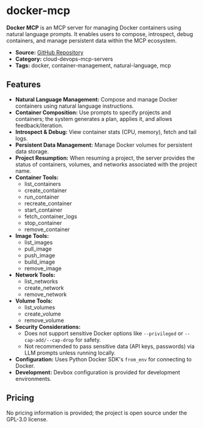 # docker-mcp

**Docker MCP** is an MCP server for managing Docker containers using natural language prompts. It enables users to compose, introspect, debug containers, and manage persistent data within the MCP ecosystem.

- **Source:** [GitHub Repository](https://github.com/ckreiling/mcp-server-docker)
- **Category:** cloud-devops-mcp-servers
- **Tags:** docker, container-management, natural-language, mcp

## Features

- **Natural Language Management:** Compose and manage Docker containers using natural language instructions.
- **Container Composition:** Use prompts to specify projects and containers; the system generates a plan, applies it, and allows feedback/iteration.
- **Introspect & Debug:** View container stats (CPU, memory), fetch and tail logs.
- **Persistent Data Management:** Manage Docker volumes for persistent data storage.
- **Project Resumption:** When resuming a project, the server provides the status of containers, volumes, and networks associated with the project name.
- **Container Tools:**
  - list_containers
  - create_container
  - run_container
  - recreate_container
  - start_container
  - fetch_container_logs
  - stop_container
  - remove_container
- **Image Tools:**
  - list_images
  - pull_image
  - push_image
  - build_image
  - remove_image
- **Network Tools:**
  - list_networks
  - create_network
  - remove_network
- **Volume Tools:**
  - list_volumes
  - create_volume
  - remove_volume
- **Security Considerations:**
  - Does not support sensitive Docker options like `--privileged` or `--cap-add/--cap-drop` for safety.
  - Not recommended to pass sensitive data (API keys, passwords) via LLM prompts unless running locally.
- **Configuration:** Uses Python Docker SDK's `from_env` for connecting to Docker.
- **Development:** Devbox configuration is provided for development environments.

## Pricing

No pricing information is provided; the project is open source under the GPL-3.0 license.